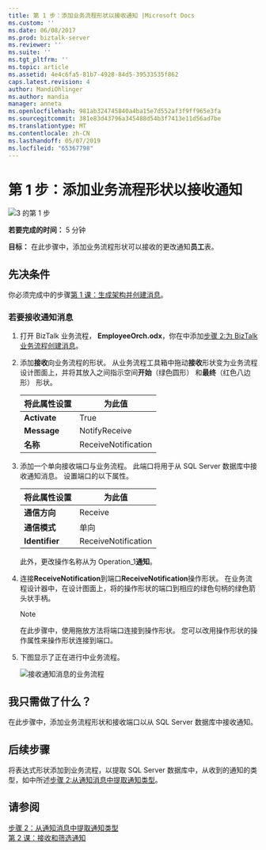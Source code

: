 ```yaml
---
title: 第 1 步：添加业务流程形状以接收通知 |Microsoft Docs
ms.custom: ''
ms.date: 06/08/2017
ms.prod: biztalk-server
ms.reviewer: ''
ms.suite: ''
ms.tgt_pltfrm: ''
ms.topic: article
ms.assetid: 4e4c6fa5-81b7-4928-84d5-39533535f862
caps.latest.revision: 4
author: MandiOhlinger
ms.author: mandia
manager: anneta
ms.openlocfilehash: 981ab324745840a4ba15e7d552af3f9ff965e3fa
ms.sourcegitcommit: 381e83d43796a345488d54b3f7413e11d56ad7be
ms.translationtype: MT
ms.contentlocale: zh-CN
ms.lasthandoff: 05/07/2019
ms.locfileid: "65367798"
---
```

# <a name="step-1-add-orchestration-shapes-to-receive-notification"></a>第 1 步：添加业务流程形状以接收通知
![3 的第 1 步](../../adapters-and-accelerators/adapter-oracle-database/media/step-1of3.gif "Step_1of3")  
  
 **若要完成的时间：** 5 分钟  
  
 **目标：** 在此步骤中，添加业务流程形状可以接收的更改通知**员工**表。  
  
## <a name="prerequisites"></a>先决条件  
 你必须完成中的步骤[第 1 课：生成架构并创建消息](../../adapters-and-accelerators/adapter-sql/lesson-1-generate-schemas-and-create-messages.md)。  
  
### <a name="to-receive-notification-messages"></a>若要接收通知消息  
  
1.  打开 BizTalk 业务流程， **EmployeeOrch.odx**，你在中添加[步骤 2:为 BizTalk 业务流程创建消息](../../adapters-and-accelerators/adapter-sql/step-2-create-messages-for-biztalk-orchestrations.md)。  
  
2.  添加**接收**向业务流程的形状。 从业务流程工具箱中拖动**接收**形状变为业务流程设计图面上，并将其放入之间指示空间**开始**（绿色圆形） 和**最终**（红色八边形） 形状。  
  
    |将此属性设置|为此值|  
    |-----------------------|-------------------|  
    |**Activate**|True|  
    |**Message**|NotifyReceive|  
    |**名称**|ReceiveNotification|  
  
3.  添加一个单向接收端口与业务流程。 此端口将用于从 SQL Server 数据库中接收通知消息。 设置端口的以下属性。  
  
    |将此属性设置|为此值|  
    |-----------------------|-------------------|  
    |**通信方向**|Receive|  
    |**通信模式**|单向|  
    |**Identifier**|ReceiveNotification|  
  
     此外，更改操作名称从为 Operation_1**通知**。  
  
4.  连接**ReceiveNotification**到端口**ReceiveNotification**操作形状。 在业务流程设计器中，在设计图面上，将的操作形状的端口到相应的绿色句柄的绿色箭头状手柄。  
  
    > [!NOTE]
    >  在此步骤中，使用拖放方法将端口连接到操作形状。 您可以改用操作形状的操作属性来操作形状连接到端口。  
  
5.  下图显示了正在进行中业务流程。  
  
     ![接收通知消息的业务流程](../../adapters-and-accelerators/adapter-sql/media/sql-adap-tut-01-receive-notification-orch.gif "sql_adap_tut_01_receive_notification_orch")  
  
## <a name="what-did-i-just-do"></a>我只需做了什么？  
 在此步骤中，添加业务流程形状和接收端口以从 SQL Server 数据库中接收通知。  
  
## <a name="next-steps"></a>后续步骤  
 将表达式形状添加到业务流程，以提取 SQL Server 数据库中，从收到的通知的类型，如中所述[步骤 2:从通知消息中提取通知类型](../../adapters-and-accelerators/adapter-sql/step-2-extract-notification-type-from-notification-message.md)。  
  
## <a name="see-also"></a>请参阅  
 [步骤 2：从通知消息中提取通知类型](../../adapters-and-accelerators/adapter-sql/step-2-extract-notification-type-from-notification-message.md)   
 [第 2 课：接收和筛选通知](../../adapters-and-accelerators/adapter-sql/lesson-2-receive-and-filter-notifications.md)